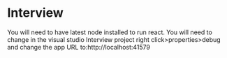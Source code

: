# Interview
 You will need to have latest node installed to run react.
 You will need to change in the visual studio Interview project right click>properties>debug and change the app URL to:http://localhost:41579
